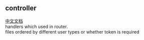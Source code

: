 ## controller
[中文文档](https://github.com/ExcitingFrog/go-pangu/blob/master/controller/READMECN.md)<br>
handlers which used in router.<br>
files ordered by different user types or whether token is required

